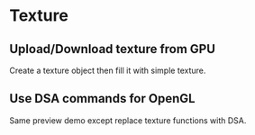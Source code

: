 # Texture

## Upload/Download texture from GPU
Create a texture object then fill it with simple texture.

## Use DSA commands for OpenGL
Same preview demo except replace texture functions with DSA.

